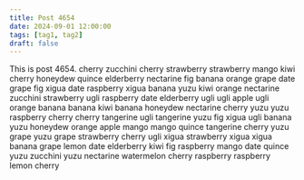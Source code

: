 ```yaml
---
title: Post 4654
date: 2024-09-01 12:00:00
tags: [tag1, tag2]
draft: false
---
```

This is post 4654.
cherry
zucchini
cherry
strawberry
strawberry
mango
kiwi
cherry
honeydew
quince
elderberry
nectarine
fig
banana
orange
grape
date
grape
fig
xigua
date
raspberry
xigua
banana
yuzu
kiwi
orange
nectarine
zucchini
strawberry
ugli
raspberry
date
elderberry
ugli
ugli
apple
ugli
orange
banana
banana
kiwi
banana
honeydew
nectarine
cherry
yuzu
yuzu
raspberry
cherry
cherry
tangerine
ugli
tangerine
yuzu
fig
xigua
ugli
banana
yuzu
honeydew
orange
apple
mango
mango
quince
tangerine
cherry
yuzu
grape
yuzu
grape
strawberry
cherry
ugli
xigua
strawberry
xigua
xigua
banana
grape
lemon
date
elderberry
kiwi
fig
raspberry
mango
date
quince
yuzu
zucchini
yuzu
nectarine
watermelon
cherry
raspberry
raspberry
lemon
cherry
